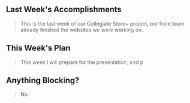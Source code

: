 ## Last Week's Accomplishments

> This is the last week of our Collegiate Store+ project, our front team already finished the websites we were working on.

 ## This Week's Plan

 > This week I will prepare for the presentation, and p

 ## Anything Blocking?
> No.

